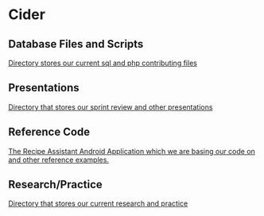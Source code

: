 # Cider

## Database Files and Scripts
[Directory stores our current sql and php contributing files](CS3398-Cider-S2017/Database)

## Presentations
[Directory that stores our sprint review and other presentations](CS3398-Cider-S2017/Presentations)

## Reference Code
[The Recipe Assistant Android Application which we are basing our code on and other reference examples.](CS3398-Cider-S2017/Reference_Code)

## Research/Practice
[Directory that stores our current research and practice](CS3398-Cider-S2017/Presentations)
